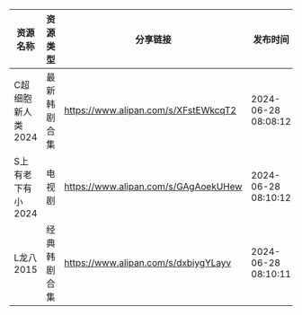 | 资源名称        | 资源类型   | 分享链接                                 | 发布时间                |
| ----------- | ------ | ------------------------------------ | ------------------- |
| C超细胞新人类2024 | 最新韩剧合集 | https://www.alipan.com/s/XFstEWkcqT2 | 2024-06-28 08:08:12 |
| S上有老下有小2024 | 电视剧    | https://www.alipan.com/s/GAgAoekUHew | 2024-06-28 08:10:12 |
| L龙八2015     | 经典韩剧合集 | https://www.alipan.com/s/dxbiygYLayv | 2024-06-28 08:10:11 |
